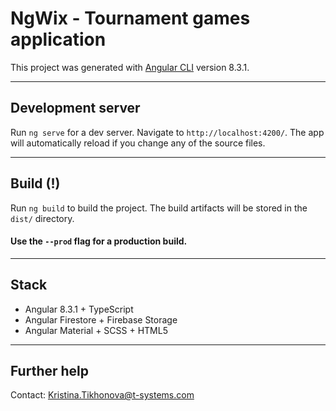# NgWix - Tournament games application

This project was generated with [Angular CLI](https://github.com/angular/angular-cli) version 8.3.1.
 
 
 
________________________________________________

## Development server

Run `ng serve` for a dev server. Navigate to `http://localhost:4200/`. The app will automatically reload if you change any of the source files.

________________________________________________


## Build (!)

Run `ng build` to build the project. The build artifacts will be stored in the `dist/` directory. 
#### Use the `--prod` flag for a production build.


________________________________________________


## Stack

- Angular 8.3.1 + TypeScript
- Angular Firestore + Firebase Storage
- Angular Material + SCSS + HTML5


________________________________________________

## Further help

Contact: Kristina.Tikhonova@t-systems.com
